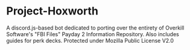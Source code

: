 # Project-Hoxworth
A discord.js-based bot dedicated to porting over the entirety of Overkill Software's "FBI Files" Payday 2 Information Repository. Also includes guides for perk decks. Protected under Mozilla Public License V2.0
